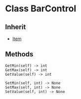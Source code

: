 # Class BarControl

## Inherit

* [Item](Item.md)

## Methods
```
GetMin(self) -> int
GetMax(self) -> int
GetValue(self) -> int

SetMin(self, int) -> None
SetMax(self, int) -> None
SetValue(self, int) -> None
```
